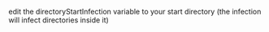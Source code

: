 edit the directoryStartInfection variable to your start directory (the infection will infect directories inside it)
